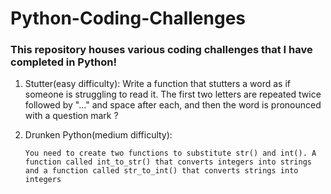 # Python-Coding-Challenges
### This repository houses various coding challenges that I have completed in Python! 

1. Stutter(easy difficulty): 
    Write a function that stutters a word as if someone is struggling to read it. The first two     letters are repeated twice followed by "..." and space after each, and then the word is pronounced with a question mark ?

2. Drunken Python(medium difficulty):

      ``` You need to create two functions to substitute str() and int(). A function called int_to_str() that converts integers into strings and a function called str_to_int() that converts strings into integers ```

